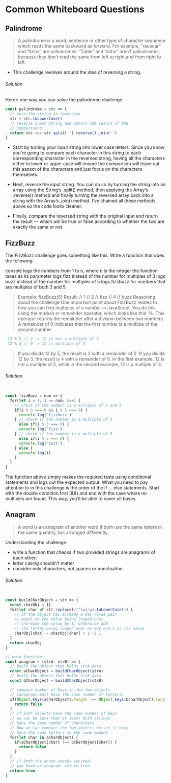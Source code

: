 # Common Whiteboard Questions

## Palindrome
> A palindrome is a word, sentence or other type of character sequence which reads the same backward as forward. For example, “racecar” and “Anna” are palindromes. “Table” and “John” aren’t palindromes, because they don’t read the same from left to right and from right to left.

* This challenge revolves around the idea of reversing a string. 

###### Solution
Here’s one way you can solve the palindrome challenge:
```javascript
const palindrome = str => {
  // turn the string to lowercase
  str = str.toLowerCase()
  // reverse input string and return the result of the
  // comparisong
  return str === str.split('').reverse().join('')
}
```
* Start by turning your input string into lower case letters. Since you know you’re going to compare each character in this string to each corresponding character in the reversed string, having all the characters either in lower or upper case will ensure the comparison will leave out this aspect of the characters and just focus on the characters themselves.

* Next, reverse the input string. You can do so by turning the string into an array using the String’s .split() method, then applying the Array’s .reverse() method and finally turning the reversed array back into a string with the Array’s .join() method. I’ve chained all these methods above so the code looks cleaner.

* Finally, compare the reversed string with the original input and return the result — which will be true or false according to whether the two are exactly the same or not.

## FizzBuzz

The FizzBuzz challenge goes something like this. Write a function that does the following:

console logs the numbers from 1 to n, where n is the integer the function takes as its parameter
logs fizz instead of the number for multiples of 3
logs buzz instead of the number for multiples of 5
logs fizzbuzz for numbers that are multiples of both 3 and 5

> Example:
> fizzBuzz(5)
> Result:
> // 1
> // 2
> // fizz
> // 4
> // buzz
Reasoning about the challenge
One important point about FizzBuzz relates to how you can find multiples of a number in JavaScript. You do this using the modulo or remainder operator, which looks like this: %. This operator returns the remainder after a division between two numbers. A remainder of 0 indicates that the first number is a multiple of the second number:
```javascript
 12 % 5 // 2 -> 12 is not a multiple of 5
 12 % 3 // 0 -> 12 is multiple of 3
 ```
> If you divide 12 by 5, the result is 2 with a remainder of 2. If you divide 12 by 3, the result is 4 with a remainder of 0. In the first example, 12 is not a multiple of 5, while in the second example, 12 is a multiple of 3.

###### Solution

```javascript

const fizzBuzz = num => {
  for(let i = 1; i <= num; i++) {
    // check if the number is a multiple of 3 and 5
    if(i % 3 === 0 && i % 5 === 0) {
      console.log('fizzbuzz')
    } // check if the number is a multiple of 3
      else if(i % 3 === 0) {
      console.log('fizz')
    } // check if the number is a multiple of 5
      else if(i % 5 === 0) {
      console.log('buzz')
    } else {
      console.log(i)
    }
  }
}
```
The function above simply makes the required tests using conditional statements and logs out the expected output. What you need to pay attention to in this challenge is the order of the if … else statements. Start with the double condition first (&&) and end with the case where no multiples are found. This way, you’ll be able to cover all bases.

## Anagram

> A word is an anagram of another word if both use the same letters in the same quantity, but arranged differently.

Understanding the challenge
* write a function that checks if two provided strings are anagrams of each other; 
* letter casing shouldn’t matter 
* consider only characters, not spaces or punctuation. 

###### Solution

```javascript

const buildCharObject = str => {
  const charObj = {}
  for(let char of str.replace(/[^\w]/g).toLowerCase()) {
    // if the object has already a key value pair
    // equal to the value being looped over,
    // increase the value by 1, otherwise add
    // the letter being looped over as key and 1 as its value
    charObj[char] = charObj[char] + 1 || 1
  }
  return charObj
}

// main function
const anagram = (strA, strB) => {
  // build the object that holds strA data
  const aCharObject = buildCharObject(strA)
  // build the object that holds strB data
  const bCharObject = buildCharObject(strB)

  // compare number of keys in the two objects
  // (anagrams must have the same number of letters)
  if(Object.keys(aCharObject).length !== Object.keys(bCharObject).length) {
    return false
  }
  // if both objects have the same number of keys
  // we can be sure that at least both strings
  // have the same number of characters
  // Now we can compare the two objects to see if both
  // have the same letters in the same amount
  for(let char in aCharObject) {
    if(aCharObject[char] !== bCharObject[char]) {
      return false
    }
  }
  // if both the above checks succeed,
  // you have an anagram: return true
  return true
}
```
